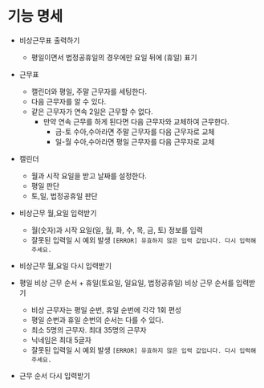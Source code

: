 # 기능 명세
- 비상근무표 출력하기
  - 평일이면서 법정공휴일의 경우에만 요일 뒤에 (휴일) 표기

- 근무표
  - 캘린더와 평일, 주말 근무자를 세팅한다.
  - 다음 근무자를 알 수 있다.
  - 같은 근무자가 연속 2일은 근무할 수 없다.
    - 만약 연속 근무를 하게 된다면 다음 근무자와 교체하여 근무한다.
      - 금-토 수아,수아라면 주말 근무자를 다음 근무자로 교체
      - 일-월 수아,수아라면 평일 근무자를 다음 근무자로 교체

- 캘린더
  - 월과 시작 요일을 받고 날짜를 설정한다.
  - 평일 판단
  - 토,일, 법정공휴일 판단




- 비상근무 월,요일 입력받기
  - 월(숫자)과 시작 요일(일, 월, 화, 수, 목, 금, 토) 정보를 입력
  - 잘못된 입력일 시 예외 발생 `[ERROR] 유효하지 않은 입력 값입니다. 다시 입력해 주세요.`

- 비상근무 월,요일 다시 입력받기

- 평일 비상 근무 순서 + 휴일(토요일, 일요일, 법정공휴일) 비상 근무 순서를 입력받기
  - 비상 근무자는 평일 순번, 휴일 순번에 각각 1회 편성
  - 평일 순번과 휴일 순번의 순서는 다를 수 있다.
  - 최소 5명의 근무자. 최대 35명의 근무자
  - 닉네임은 최대 5글자
  - 잘못된 입력일 시 예외 발생 `[ERROR] 유효하지 않은 입력 값입니다. 다시 입력해 주세요.`

- 근무 순서 다시 입력받기